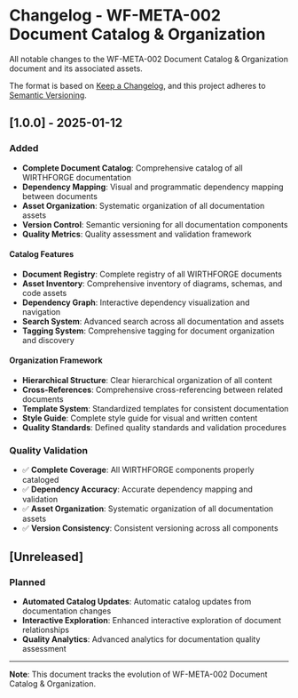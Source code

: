 # Changelog - WF-META-002 Document Catalog & Organization

All notable changes to the WF-META-002 Document Catalog & Organization document and its associated assets.

The format is based on [Keep a Changelog](https://keepachangelog.com/en/1.0.0/),
and this project adheres to [Semantic Versioning](https://semver.org/spec/v2.0.0.html).

## [1.0.0] - 2025-01-12

### Added
- **Complete Document Catalog**: Comprehensive catalog of all WIRTHFORGE documentation
- **Dependency Mapping**: Visual and programmatic dependency mapping between documents
- **Asset Organization**: Systematic organization of all documentation assets
- **Version Control**: Semantic versioning for all documentation components
- **Quality Metrics**: Quality assessment and validation framework

#### Catalog Features
- **Document Registry**: Complete registry of all WIRTHFORGE documents
- **Asset Inventory**: Comprehensive inventory of diagrams, schemas, and code assets
- **Dependency Graph**: Interactive dependency visualization and navigation
- **Search System**: Advanced search across all documentation and assets
- **Tagging System**: Comprehensive tagging for document organization and discovery

#### Organization Framework
- **Hierarchical Structure**: Clear hierarchical organization of all content
- **Cross-References**: Comprehensive cross-referencing between related documents
- **Template System**: Standardized templates for consistent documentation
- **Style Guide**: Complete style guide for visual and written content
- **Quality Standards**: Defined quality standards and validation procedures

### Quality Validation
- ✅ **Complete Coverage**: All WIRTHFORGE components properly cataloged
- ✅ **Dependency Accuracy**: Accurate dependency mapping and validation
- ✅ **Asset Organization**: Systematic organization of all documentation assets
- ✅ **Version Consistency**: Consistent versioning across all components

## [Unreleased]

### Planned
- **Automated Catalog Updates**: Automatic catalog updates from documentation changes
- **Interactive Exploration**: Enhanced interactive exploration of document relationships
- **Quality Analytics**: Advanced analytics for documentation quality assessment

---

**Note**: This document tracks the evolution of WF-META-002 Document Catalog & Organization.
